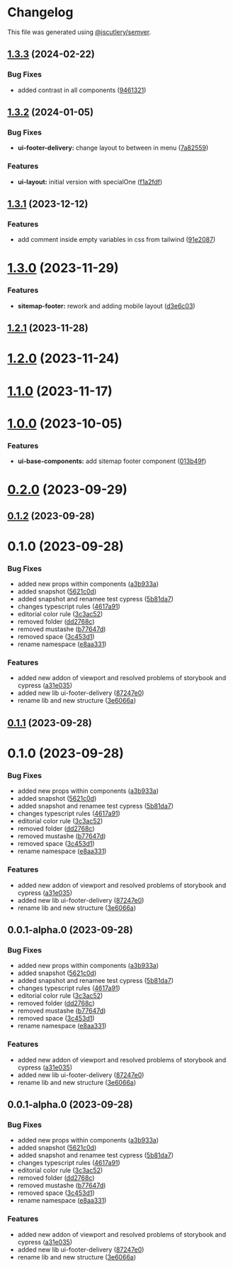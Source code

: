 # Changelog

This file was generated using [@jscutlery/semver](https://github.com/jscutlery/semver).

## [1.3.3](https://gitlab.ir7.com.br/r7/front-monorepo/compare/ui-footer-delivery-1.3.2...ui-footer-delivery-1.3.3) (2024-02-22)

### Bug Fixes

- added contrast in all components ([9461321](https://gitlab.ir7.com.br/r7/front-monorepo/commit/9461321c9c512f5cae094ffcb9042798e69f29e3))

## [1.3.2](https://gitlab.ir7.com.br/r7/front-monorepo/compare/ui-footer-delivery-1.3.1...ui-footer-delivery-1.3.2) (2024-01-05)

### Bug Fixes

- **ui-footer-delivery:** change layout to between in menu ([7a82559](https://gitlab.ir7.com.br/r7/front-monorepo/commit/7a825592da614b0ee92e7827842e7bac55ba212a))

### Features

- **ui-layout:** initial version with specialOne ([f1a2fdf](https://gitlab.ir7.com.br/r7/front-monorepo/commit/f1a2fdf5fdf2a3e3bb864d4f9445181413e01ca6))

## [1.3.1](https://gitlab.ir7.com.br/r7/front-monorepo/compare/ui-footer-delivery-1.3.0...ui-footer-delivery-1.3.1) (2023-12-12)

### Features

- add comment inside empty variables in css from tailwind ([91e2087](https://gitlab.ir7.com.br/r7/front-monorepo/commit/91e208700db842328932c806aac0482e689cf86b))

# [1.3.0](https://gitlab.ir7.com.br/r7/front-monorepo/compare/ui-footer-delivery-1.2.1...ui-footer-delivery-1.3.0) (2023-11-29)

### Features

- **sitemap-footer:** rework and adding mobile layout ([d3e6c03](https://gitlab.ir7.com.br/r7/front-monorepo/commit/d3e6c03426f647859175c733950c21bbc69ac99c))

## [1.2.1](https://gitlab.ir7.com.br/r7/front-monorepo/compare/ui-footer-delivery-1.2.0...ui-footer-delivery-1.2.1) (2023-11-28)

# [1.2.0](https://gitlab.ir7.com.br/r7/front-monorepo/compare/ui-footer-delivery-1.1.0...ui-footer-delivery-1.2.0) (2023-11-24)

# [1.1.0](https://gitlab.ir7.com.br/r7/front-monorepo/compare/ui-footer-delivery-1.0.0...ui-footer-delivery-1.1.0) (2023-11-17)

# [1.0.0](https://gitlab.ir7.com.br/r7/front-monorepo/compare/ui-footer-delivery-0.1.2...ui-footer-delivery-1.0.0) (2023-10-05)

### Features

- **ui-base-components:** add sitemap footer component ([013b49f](https://gitlab.ir7.com.br/r7/front-monorepo/commit/013b49f9732335d33b76bb72c1c69affa40991c4))

# [0.2.0](https://gitlab.ir7.com.br/r7/front-monorepo/compare/ui-footer-delivery-0.1.0...ui-footer-delivery-0.2.0) (2023-09-29)

## [0.1.2](https://gitlab.ir7.com.br/r7/front-monorepo/compare/ui-footer-delivery-0.1.1...ui-footer-delivery-0.1.2) (2023-09-28)

# 0.1.0 (2023-09-28)

### Bug Fixes

- added new props within components ([a3b933a](https://gitlab.ir7.com.br/r7/front-monorepo/commit/a3b933a517f0c01f9b8fd1c3f84b514e5e1b8443))
- added snapshot ([5621c0d](https://gitlab.ir7.com.br/r7/front-monorepo/commit/5621c0d75edd852267ad9d8d724b05e3401d7b9e))
- added snapshot and renamee test cypress ([5b81da7](https://gitlab.ir7.com.br/r7/front-monorepo/commit/5b81da782c549ed039a030167c701192417f5ad4))
- changes typescript rules ([4617a91](https://gitlab.ir7.com.br/r7/front-monorepo/commit/4617a91f0ed082daf8aab4f2d0f831f21cc41b8f))
- editorial color rule ([3c3ac52](https://gitlab.ir7.com.br/r7/front-monorepo/commit/3c3ac52f4c126be97b621ceabc98019a30f84850))
- removed folder ([dd2768c](https://gitlab.ir7.com.br/r7/front-monorepo/commit/dd2768c3c52955b9f24012dd5af4ba09b5c760ba))
- removed mustashe ([b77647d](https://gitlab.ir7.com.br/r7/front-monorepo/commit/b77647d84a7df6d08cbbc1c48e5b69647ec06d91))
- removed space ([3c453d1](https://gitlab.ir7.com.br/r7/front-monorepo/commit/3c453d1a2678b1cb2f19c3b086694214483abb01))
- rename namespace ([e8aa331](https://gitlab.ir7.com.br/r7/front-monorepo/commit/e8aa33181bc8dd5700f0d518fc12836a124dda4f))

### Features

- added new addon of viewport and resolved problems of storybook and cypress ([a31e035](https://gitlab.ir7.com.br/r7/front-monorepo/commit/a31e0358a33f8174b97e0d135ae14fdd4a3fad06))
- added new lib ui-footer-delivery ([87247e0](https://gitlab.ir7.com.br/r7/front-monorepo/commit/87247e084b6b9642d72d37c2bd20cd9f86f4c243))
- rename lib and new structure ([3e6066a](https://gitlab.ir7.com.br/r7/front-monorepo/commit/3e6066ab2b13b1597fd411496c8681c1e4765bf8))

## [0.1.1](https://gitlab.ir7.com.br/r7/front-monorepo/compare/ui-footer-delivery-0.1.0...ui-footer-delivery-0.1.1) (2023-09-28)

# 0.1.0 (2023-09-28)

### Bug Fixes

- added new props within components ([a3b933a](https://gitlab.ir7.com.br/r7/front-monorepo/commit/a3b933a517f0c01f9b8fd1c3f84b514e5e1b8443))
- added snapshot ([5621c0d](https://gitlab.ir7.com.br/r7/front-monorepo/commit/5621c0d75edd852267ad9d8d724b05e3401d7b9e))
- added snapshot and renamee test cypress ([5b81da7](https://gitlab.ir7.com.br/r7/front-monorepo/commit/5b81da782c549ed039a030167c701192417f5ad4))
- changes typescript rules ([4617a91](https://gitlab.ir7.com.br/r7/front-monorepo/commit/4617a91f0ed082daf8aab4f2d0f831f21cc41b8f))
- editorial color rule ([3c3ac52](https://gitlab.ir7.com.br/r7/front-monorepo/commit/3c3ac52f4c126be97b621ceabc98019a30f84850))
- removed folder ([dd2768c](https://gitlab.ir7.com.br/r7/front-monorepo/commit/dd2768c3c52955b9f24012dd5af4ba09b5c760ba))
- removed mustashe ([b77647d](https://gitlab.ir7.com.br/r7/front-monorepo/commit/b77647d84a7df6d08cbbc1c48e5b69647ec06d91))
- removed space ([3c453d1](https://gitlab.ir7.com.br/r7/front-monorepo/commit/3c453d1a2678b1cb2f19c3b086694214483abb01))
- rename namespace ([e8aa331](https://gitlab.ir7.com.br/r7/front-monorepo/commit/e8aa33181bc8dd5700f0d518fc12836a124dda4f))

### Features

- added new addon of viewport and resolved problems of storybook and cypress ([a31e035](https://gitlab.ir7.com.br/r7/front-monorepo/commit/a31e0358a33f8174b97e0d135ae14fdd4a3fad06))
- added new lib ui-footer-delivery ([87247e0](https://gitlab.ir7.com.br/r7/front-monorepo/commit/87247e084b6b9642d72d37c2bd20cd9f86f4c243))
- rename lib and new structure ([3e6066a](https://gitlab.ir7.com.br/r7/front-monorepo/commit/3e6066ab2b13b1597fd411496c8681c1e4765bf8))

## 0.0.1-alpha.0 (2023-09-28)

### Bug Fixes

- added new props within components ([a3b933a](https://gitlab.ir7.com.br/r7/front-monorepo/commit/a3b933a517f0c01f9b8fd1c3f84b514e5e1b8443))
- added snapshot ([5621c0d](https://gitlab.ir7.com.br/r7/front-monorepo/commit/5621c0d75edd852267ad9d8d724b05e3401d7b9e))
- added snapshot and renamee test cypress ([5b81da7](https://gitlab.ir7.com.br/r7/front-monorepo/commit/5b81da782c549ed039a030167c701192417f5ad4))
- changes typescript rules ([4617a91](https://gitlab.ir7.com.br/r7/front-monorepo/commit/4617a91f0ed082daf8aab4f2d0f831f21cc41b8f))
- editorial color rule ([3c3ac52](https://gitlab.ir7.com.br/r7/front-monorepo/commit/3c3ac52f4c126be97b621ceabc98019a30f84850))
- removed folder ([dd2768c](https://gitlab.ir7.com.br/r7/front-monorepo/commit/dd2768c3c52955b9f24012dd5af4ba09b5c760ba))
- removed mustashe ([b77647d](https://gitlab.ir7.com.br/r7/front-monorepo/commit/b77647d84a7df6d08cbbc1c48e5b69647ec06d91))
- removed space ([3c453d1](https://gitlab.ir7.com.br/r7/front-monorepo/commit/3c453d1a2678b1cb2f19c3b086694214483abb01))
- rename namespace ([e8aa331](https://gitlab.ir7.com.br/r7/front-monorepo/commit/e8aa33181bc8dd5700f0d518fc12836a124dda4f))

### Features

- added new addon of viewport and resolved problems of storybook and cypress ([a31e035](https://gitlab.ir7.com.br/r7/front-monorepo/commit/a31e0358a33f8174b97e0d135ae14fdd4a3fad06))
- added new lib ui-footer-delivery ([87247e0](https://gitlab.ir7.com.br/r7/front-monorepo/commit/87247e084b6b9642d72d37c2bd20cd9f86f4c243))
- rename lib and new structure ([3e6066a](https://gitlab.ir7.com.br/r7/front-monorepo/commit/3e6066ab2b13b1597fd411496c8681c1e4765bf8))

## 0.0.1-alpha.0 (2023-09-28)

### Bug Fixes

- added new props within components ([a3b933a](https://gitlab.ir7.com.br/r7/front-monorepo/commit/a3b933a517f0c01f9b8fd1c3f84b514e5e1b8443))
- added snapshot ([5621c0d](https://gitlab.ir7.com.br/r7/front-monorepo/commit/5621c0d75edd852267ad9d8d724b05e3401d7b9e))
- added snapshot and renamee test cypress ([5b81da7](https://gitlab.ir7.com.br/r7/front-monorepo/commit/5b81da782c549ed039a030167c701192417f5ad4))
- changes typescript rules ([4617a91](https://gitlab.ir7.com.br/r7/front-monorepo/commit/4617a91f0ed082daf8aab4f2d0f831f21cc41b8f))
- editorial color rule ([3c3ac52](https://gitlab.ir7.com.br/r7/front-monorepo/commit/3c3ac52f4c126be97b621ceabc98019a30f84850))
- removed folder ([dd2768c](https://gitlab.ir7.com.br/r7/front-monorepo/commit/dd2768c3c52955b9f24012dd5af4ba09b5c760ba))
- removed mustashe ([b77647d](https://gitlab.ir7.com.br/r7/front-monorepo/commit/b77647d84a7df6d08cbbc1c48e5b69647ec06d91))
- removed space ([3c453d1](https://gitlab.ir7.com.br/r7/front-monorepo/commit/3c453d1a2678b1cb2f19c3b086694214483abb01))
- rename namespace ([e8aa331](https://gitlab.ir7.com.br/r7/front-monorepo/commit/e8aa33181bc8dd5700f0d518fc12836a124dda4f))

### Features

- added new addon of viewport and resolved problems of storybook and cypress ([a31e035](https://gitlab.ir7.com.br/r7/front-monorepo/commit/a31e0358a33f8174b97e0d135ae14fdd4a3fad06))
- added new lib ui-footer-delivery ([87247e0](https://gitlab.ir7.com.br/r7/front-monorepo/commit/87247e084b6b9642d72d37c2bd20cd9f86f4c243))
- rename lib and new structure ([3e6066a](https://gitlab.ir7.com.br/r7/front-monorepo/commit/3e6066ab2b13b1597fd411496c8681c1e4765bf8))
